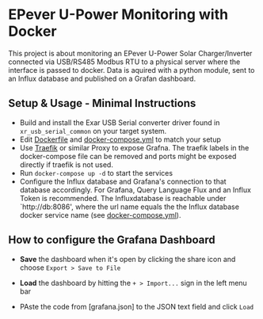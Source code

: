 # EPever U-Power Monitoring with Docker

This project is about monitoring an EPever U-Power Solar Charger/Inverter connected via USB/RS485 Modbus RTU to a physical server where the interface is passed to docker. Data is aquired with a python module, sent to an Influx database and published on a Grafan dashboard.

## Setup & Usage - Minimal Instructions

- Build and install the Exar USB Serial converter driver found in `xr_usb_serial_common` on your target system.
- Edit [Dockerfile](Dockerfile) and [docker-compose.yml](docker-compose.yml) to match your setup
- Use [Traefik](https://traefik.io/) or similar Proxy to expose Grafna. The traefik labels in the docker-compose file can be removed and ports might be exposed directly if traefik is not used.
- Run `docker-compose up -d` to start the services
- Configure the Influx database and Grafana's connection to that database accordingly. For Grafana, Query Language Flux and an Influx Token is recommended. The Influxdatabase is reachable under `http://db:8086', where the url name equals the the Influx database docker service name (see [docker-compose.yml](docker-compose.yml)).

## How to configure the Grafana Dashboard

- **Save** the dashboard when it's open by clicking the share icon and choose `Export > Save to File`

- **Load** the dashboard by hitting the `+ > Import...` sign in the left menu bar
- PAste the code from [grafana.json] to the JSON text field and click `Load`
